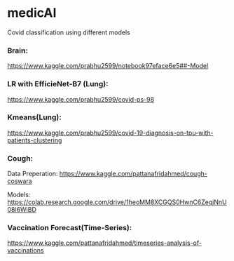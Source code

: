 # medicAI
Covid classification using different models 

### Brain: 
https://www.kaggle.com/prabhu2599/notebook97eface6e5##-Model

### LR with EfficieNet-B7 (Lung):
https://www.kaggle.com/prabhu2599/covid-ps-98

### Kmeans(Lung):
https://www.kaggle.com/prabhu2599/covid-19-diagnosis-on-tpu-with-patients-clustering

### Cough: 
Data Preperation: https://www.kaggle.com/pattanafridahmed/cough-coswara

Models: https://colab.research.google.com/drive/1heoMM8XCGQS0HwnC6ZeqjNnU08l6WiBD

### Vaccination Forecast(Time-Series):
https://www.kaggle.com/pattanafridahmed/timeseries-analysis-of-vaccinations

